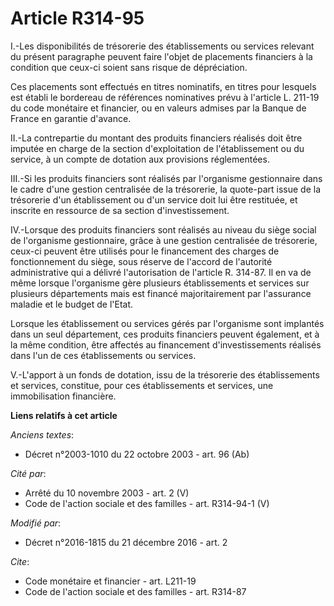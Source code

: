 # Article R314-95

I.-Les disponibilités de trésorerie des établissements ou services relevant du présent paragraphe peuvent faire l'objet de
placements financiers à la condition que ceux-ci soient sans risque de dépréciation. 

Ces placements sont effectués en titres nominatifs, en titres pour lesquels est établi le bordereau de références nominatives
prévu à l'article L. 211-19 du code monétaire et financier, ou en valeurs admises par la Banque de France en garantie
d'avance. 

II.-La contrepartie du montant des produits financiers réalisés doit être imputée en charge de la section d'exploitation de
l'établissement ou du service, à un compte de dotation aux provisions réglementées. 

III.-Si les produits financiers sont réalisés par l'organisme gestionnaire dans le cadre d'une gestion centralisée de la
trésorerie, la quote-part issue de la trésorerie d'un établissement ou d'un service doit lui être restituée, et inscrite en
ressource de sa section d'investissement. 

IV.-Lorsque des produits financiers sont réalisés au niveau du siège social de l'organisme gestionnaire, grâce à une gestion
centralisée de trésorerie, ceux-ci peuvent être utilisés pour le financement des charges de fonctionnement du siège, sous
réserve de l'accord de l'autorité administrative qui a délivré l'autorisation de l'article R. 314-87. Il en va de même
lorsque l'organisme gère plusieurs établissements et services sur plusieurs départements mais est financé majoritairement par
l'assurance maladie et le budget de l'Etat. 

Lorsque les établissement ou services gérés par l'organisme sont implantés dans un seul département, ces produits financiers
peuvent également, et à la même condition, être affectés au financement d'investissements réalisés dans l'un de ces
établissements ou services.

V.-L'apport à un fonds de dotation, issu de la trésorerie des établissements et services, constitue, pour ces établissements
et services, une immobilisation financière.

**Liens relatifs à cet article**

_Anciens textes_:

  - Décret n°2003-1010 du 22 octobre 2003 - art. 96 (Ab)

_Cité par_:

  - Arrêté du 10 novembre 2003 - art. 2 (V)
  - Code de l'action sociale et des familles - art. R314-94-1 (V)

_Modifié par_:

  - Décret n°2016-1815 du 21 décembre 2016 - art. 2

_Cite_:

  - Code monétaire et financier - art. L211-19
  - Code de l'action sociale et des familles - art. R314-87
